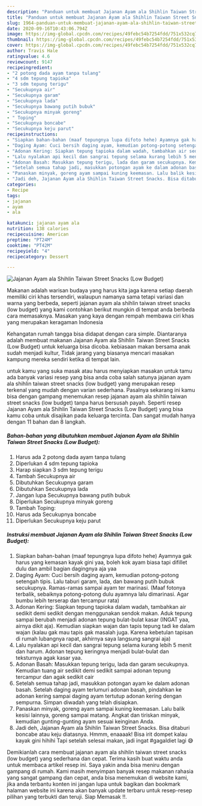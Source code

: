 ```yaml
---
description: "Panduan untuk membuat Jajanan Ayam ala Shihlin Taiwan Street Snacks (Low Budget) terupdate"
title: "Panduan untuk membuat Jajanan Ayam ala Shihlin Taiwan Street Snacks (Low Budget) terupdate"
slug: 1964-panduan-untuk-membuat-jajanan-ayam-ala-shihlin-taiwan-street-snacks-low-budget-terupdate
date: 2020-09-16T10:43:06.794Z
image: https://img-global.cpcdn.com/recipes/49febc54b7254fdd/751x532cq70/jajanan-ayam-ala-shihlin-taiwan-street-snacks-low-budget-foto-resep-utama.jpg
thumbnail: https://img-global.cpcdn.com/recipes/49febc54b7254fdd/751x532cq70/jajanan-ayam-ala-shihlin-taiwan-street-snacks-low-budget-foto-resep-utama.jpg
cover: https://img-global.cpcdn.com/recipes/49febc54b7254fdd/751x532cq70/jajanan-ayam-ala-shihlin-taiwan-street-snacks-low-budget-foto-resep-utama.jpg
author: Travis Hale
ratingvalue: 4.6
reviewcount: 9147
recipeingredient:
- "2 potong dada ayam tanpa tulang"
- "4 sdm tepung tapioka"
- "3 sdm tepung terigu"
- "Secukupnya air"
- "Secukupnya garam"
- "Secukupnya lada"
- "Secukupnya bawang putih bubuk"
- "Secukupnya minyak goreng"
- " Toping"
- "Secukupnya boncabe"
- "Secukupnya keju parut"
recipeinstructions:
- "Siapkan bahan-bahan (maaf tepungnya lupa difoto hehe) Ayamnya gak harus yang kemasan kayak gini yaa, boleh kok ayam biasa tapi difillet dulu dan ambil bagian dagingnya aja yaa"
- "Daging Ayam: Cuci bersih daging ayam, kemudian potong-potong setengah tipis. Lalu taburi garam, lada, dan bawang putih bubuk secukupnya. Ramas-ramas sampai ayam ter marinasi. (Maaf fotonya terbalik, sebaiknya potong-potong dulu ayamnya lalu dimarinasi. Agar bumbu lebih terserap dan tercampur rata)"
- "Adonan Kering: Siapkan tepung tapioka dalam wadah, tambahkan air sedikit demi sedikit dengan menggunakan sendok makan. Aduk tepung sampai berubah menjadi adonan tepung bulat-bulat kasar (INGAT yaa, airnya dikit aja). Kemudian siapkan wajan dan tapis tepung tadi ke dalam wajan (kalau gak mau tapis gak masalah juga. Karena kebetulan tapisan di rumah lubangnya rapat, akhirnya saya langsung sangrai aja)"
- "Lalu nyalakan api kecil dan sangrai tepung selama kurang lebih 5 menit dan harum. Adonan tepung keringnya menjadi bulat-bulat dan teksturnya agak kasar yaa."
- "Adonan Basah: Masukkan tepung terigu, lada dan garam secukupnya. Kemudian tuang air sedikit demi sedikit sampai adonan tepung tercampur dan agak sedikit cair"
- "Setelah semua tahap jadi, masukkan potongan ayam ke dalam adonan basah. Setelah daging ayam terlumuri adonan basah, pindahkan ke adonan kering sampai daging ayam tertutup adonan kering dengan sempurna. Simpan diwadah yang telah disiapkan."
- "Panaskan minyak, goreng ayam sampai kuning keemasan. Lalu balik kesisi lainnya, goreng sampai matang. Angkat dan tiriskan minyak, kemudian gunting-gunting ayam sesuai keinginan Anda."
- "Jadi deh, Jajanan Ayam ala Shihlin Taiwan Street Snacks. Bisa ditaburi boncabe atau keju diatasnya. Hmmm, enaaaak! Bisa irit dompet kalau kayak gini hihihi Tapi setelah selesai makan, jadi ingat #gagaldiet lagi 😅"
categories:
- Recipe
tags:
- jajanan
- ayam
- ala

katakunci: jajanan ayam ala 
nutrition: 138 calories
recipecuisine: American
preptime: "PT24M"
cooktime: "PT42M"
recipeyield: "4"
recipecategory: Dessert

---
```



![Jajanan Ayam ala Shihlin Taiwan Street Snacks (Low Budget)](https://img-global.cpcdn.com/recipes/49febc54b7254fdd/751x532cq70/jajanan-ayam-ala-shihlin-taiwan-street-snacks-low-budget-foto-resep-utama.jpg)

Makanan adalah warisan budaya yang harus kita jaga karena setiap daerah memiliki ciri khas tersendiri, walaupun namanya sama tetapi variasi dan warna yang berbeda, seperti jajanan ayam ala shihlin taiwan street snacks (low budget) yang kami contohkan berikut mungkin di tempat anda berbeda cara memasaknya. Masakan yang kaya dengan rempah membawa ciri khas yang merupakan keragaman Indonesia

Kehangatan rumah tangga bisa didapat dengan cara simple. Diantaranya adalah membuat makanan Jajanan Ayam ala Shihlin Taiwan Street Snacks (Low Budget) untuk keluarga bisa dicoba. kebiasaan makan bersama anak sudah menjadi kultur, Tidak jarang yang biasanya mencari masakan kampung mereka sendiri ketika di tempat lain.



untuk kamu yang suka masak atau harus menyiapkan masakan untuk tamu ada banyak variasi resep yang bisa anda coba salah satunya jajanan ayam ala shihlin taiwan street snacks (low budget) yang merupakan resep terkenal yang mudah dengan varian sederhana. Pasalnya sekarang ini kamu bisa dengan gampang menemukan resep jajanan ayam ala shihlin taiwan street snacks (low budget) tanpa harus bersusah payah.
Seperti resep Jajanan Ayam ala Shihlin Taiwan Street Snacks (Low Budget) yang bisa kamu coba untuk disajikan pada keluarga tercinta. Dan sangat mudah hanya dengan 11 bahan dan 8 langkah.


<!--inarticleads1-->

##### Bahan-bahan yang dibutuhkan membuat Jajanan Ayam ala Shihlin Taiwan Street Snacks (Low Budget):

1. Harus ada 2 potong dada ayam tanpa tulang
1. Diperlukan 4 sdm tepung tapioka
1. Harap siapkan 3 sdm tepung terigu
1. Tambah Secukupnya air
1. Dibutuhkan Secukupnya garam
1. Dibutuhkan Secukupnya lada
1. Jangan lupa Secukupnya bawang putih bubuk
1. Diperlukan Secukupnya minyak goreng
1. Tambah  Toping:
1. Harus ada Secukupnya boncabe
1. Diperlukan Secukupnya keju parut




<!--inarticleads2-->

##### Instruksi membuat  Jajanan Ayam ala Shihlin Taiwan Street Snacks (Low Budget):

1. Siapkan bahan-bahan (maaf tepungnya lupa difoto hehe) Ayamnya gak harus yang kemasan kayak gini yaa, boleh kok ayam biasa tapi difillet dulu dan ambil bagian dagingnya aja yaa
1. Daging Ayam: Cuci bersih daging ayam, kemudian potong-potong setengah tipis. Lalu taburi garam, lada, dan bawang putih bubuk secukupnya. Ramas-ramas sampai ayam ter marinasi. (Maaf fotonya terbalik, sebaiknya potong-potong dulu ayamnya lalu dimarinasi. Agar bumbu lebih terserap dan tercampur rata)
1. Adonan Kering: Siapkan tepung tapioka dalam wadah, tambahkan air sedikit demi sedikit dengan menggunakan sendok makan. Aduk tepung sampai berubah menjadi adonan tepung bulat-bulat kasar (INGAT yaa, airnya dikit aja). Kemudian siapkan wajan dan tapis tepung tadi ke dalam wajan (kalau gak mau tapis gak masalah juga. Karena kebetulan tapisan di rumah lubangnya rapat, akhirnya saya langsung sangrai aja)
1. Lalu nyalakan api kecil dan sangrai tepung selama kurang lebih 5 menit dan harum. Adonan tepung keringnya menjadi bulat-bulat dan teksturnya agak kasar yaa.
1. Adonan Basah: Masukkan tepung terigu, lada dan garam secukupnya. Kemudian tuang air sedikit demi sedikit sampai adonan tepung tercampur dan agak sedikit cair
1. Setelah semua tahap jadi, masukkan potongan ayam ke dalam adonan basah. Setelah daging ayam terlumuri adonan basah, pindahkan ke adonan kering sampai daging ayam tertutup adonan kering dengan sempurna. Simpan diwadah yang telah disiapkan.
1. Panaskan minyak, goreng ayam sampai kuning keemasan. Lalu balik kesisi lainnya, goreng sampai matang. Angkat dan tiriskan minyak, kemudian gunting-gunting ayam sesuai keinginan Anda.
1. Jadi deh, Jajanan Ayam ala Shihlin Taiwan Street Snacks. Bisa ditaburi boncabe atau keju diatasnya. Hmmm, enaaaak! Bisa irit dompet kalau kayak gini hihihi Tapi setelah selesai makan, jadi ingat #gagaldiet lagi 😅




Demikianlah cara membuat jajanan ayam ala shihlin taiwan street snacks (low budget) yang sederhana dan cepat. Terima kasih buat waktu anda untuk membaca artikel resep ini. Saya yakin anda bisa meniru dengan gampang di rumah. Kami masih menyimpan banyak resep makanan rahasia yang sangat gampang dan cepat, anda bisa menemukan di website kami, jika anda terbantu konten ini jangan lupa untuk bagikan dan bookmark halaman website ini karena akan banyak update terbaru untuk resep-resep pilihan yang terbukti dan teruji. Siap Memasak !!. 
